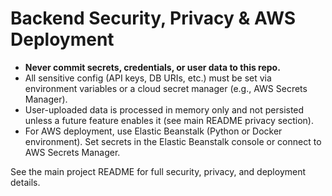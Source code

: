 
# Backend Security, Privacy & AWS Deployment

- **Never commit secrets, credentials, or user data to this repo.**
- All sensitive config (API keys, DB URIs, etc.) must be set via environment variables or a cloud secret manager (e.g., AWS Secrets Manager).
- User-uploaded data is processed in memory only and not persisted unless a future feature enables it (see main README privacy section).
- For AWS deployment, use Elastic Beanstalk (Python or Docker environment). Set secrets in the Elastic Beanstalk console or connect to AWS Secrets Manager.

See the main project README for full security, privacy, and deployment details.
